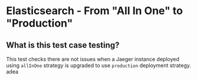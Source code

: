 # Elasticsearch - From "All In One" to "Production"
## What is this test case testing?

This test checks there are not issues when a Jaeger instance deployed using
`allInOne` strategy is upgraded to use `production` deployment strategy.
adea
